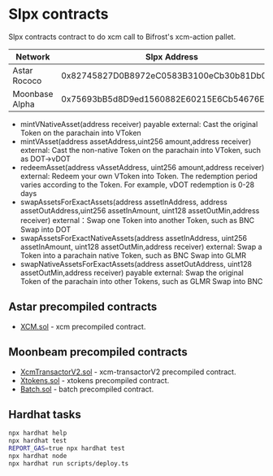 # Slpx contracts

Slpx contracts contract to do xcm call to Bifrost's xcm-action pallet.

| Network        | Slpx Address |
|----------------|--------------|
| Astar Rococo   | 0x82745827D0B8972eC0583B3100eCb30b81Db0072          |
| Moonbase Alpha | 0x75693bB5d8D9ed1560882E60215E6Cb54676E8e1          |

- mintVNativeAsset(address receiver) payable external: Cast the original Token on the parachain into VToken
- mintVAsset(address assetAddress,uint256 amount,address receiver) external: Cast the non-native Token on the parachain into VToken, such as DOT->vDOT
- redeemAsset(address vAssetAddress, uint256 amount,address receiver) external: Redeem your own VToken into Token. The redemption period varies according to the Token. For example, vDOT redemption is 0-28 days
- swapAssetsForExactAssets(address assetInAddress, address assetOutAddress,uint256 assetInAmount, uint128 assetOutMin,address receiver) external：Swap one Token into another Token, such as BNC Swap into DOT
- swapAssetsForExactNativeAssets(address assetInAddress, uint256 assetInAmount, uint128 assetOutMin,address receiver) external: Swap a Token into a parachain native Token, such as BNC Swap into GLMR
- swapNativeAssetsForExactAssets(address assetOutAddress, uint128 assetOutMin,address receiver) payable external: Swap the original Token of the parachain into other Tokens, such as GLMR Swap into BNC

## Astar precompiled contracts

* [XCM.sol](https://github.com/AstarNetwork/astar-frame/blob/polkadot-v0.9.39/precompiles/xcm/XCM.sol) - xcm precompiled contract.

## Moonbeam precompiled contracts

* [XcmTransactorV2.sol](https://github.com/PureStake/moonbeam/blob/master/precompiles/xcm-transactor/src/v2/XcmTransactorV2.sol) - xcm-transactorV2 precompiled contract.
* [Xtokens.sol](https://github.com/PureStake/moonbeam/blob/master/precompiles/xtokens/Xtokens.sol) - xtokens precompiled contract.
* [Batch.sol](https://github.com/PureStake/moonbeam/blob/master/precompiles/batch/Batch.sol) - batch precompiled contract.

## Hardhat tasks

```sh
npx hardhat help
npx hardhat test
REPORT_GAS=true npx hardhat test
npx hardhat node
npx hardhat run scripts/deploy.ts
```
